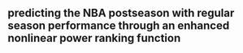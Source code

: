 ## predicting the NBA postseason with regular season performance through an enhanced nonlinear power ranking function

